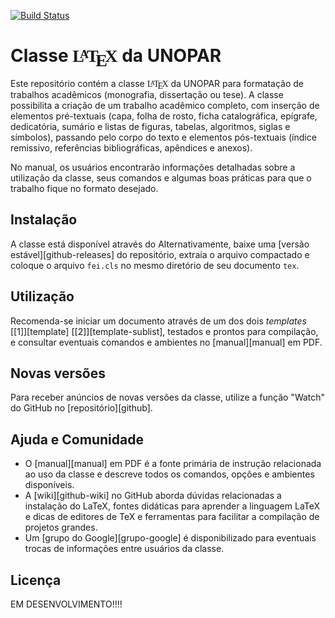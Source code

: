 [![Build Status](https://travis-ci.org/douglasrizzo/Classe-Latex-FEI.svg?branch=master)](https://travis-ci.org/douglasrizzo/Classe-Latex-FEI)

# Classe <span class="texhtml" style="font-family: 'CMU Serif', cmr10, LMRoman10-Regular, 'Nimbus Roman No9 L', 'Times New Roman', Times, serif;">L<span style="text-transform: uppercase; font-size: 70%; margin-left: -0.36em; vertical-align: 0.3em; line-height: 0; margin-right: -0.15em;">a</span>T<span style="text-transform: uppercase; margin-left: -0.1667em; vertical-align: -0.5ex; line-height: 0; margin-right: -0.125em;">e</span>X</span> da UNOPAR

Este repositório contém a classe <span class="texhtml" style="font-family: 'CMU Serif', cmr10, LMRoman10-Regular, 'Nimbus Roman No9 L', 'Times New Roman', Times, serif;">L<span style="text-transform: uppercase; font-size: 70%; margin-left: -0.36em; vertical-align: 0.3em; line-height: 0; margin-right: -0.15em;">a</span>T<span style="text-transform: uppercase; margin-left: -0.1667em; vertical-align: -0.5ex; line-height: 0; margin-right: -0.125em;">e</span>X</span> da UNOPAR para formatação de trabalhos acadêmicos (monografia, dissertação ou tese). A classe possibilita a criação de um trabalho acadêmico completo, com inserção de elementos pré-textuais (capa, folha de rosto, ficha catalográfica, epígrafe, dedicatória, sumário e listas de figuras, tabelas, algoritmos, siglas e símbolos), passando pelo corpo do texto e elementos pós-textuais (índice remissivo, referências bibliográficas, apêndices e anexos).

No manual, os usuários encontrarão informações detalhadas sobre a utilização da classe, seus comandos e algumas boas práticas para que o trabalho fique no formato desejado.

## Instalação
A classe está disponível através do
Alternativamente, baixe uma [versão estável][github-releases] do repositório, extraia o arquivo compactado e coloque o arquivo `fei.cls` no mesmo diretório de seu documento `tex`.

## Utilização
Recomenda-se iniciar um documento através de um dos dois _templates_ [[1]][template] [[2]][template-sublist], testados e prontos para compilação, e consultar eventuais comandos e ambientes no [manual][manual] em PDF.

## Novas versões
Para receber anúncios de novas versões da classe, utilize a função "Watch" do GitHub no [repositório][github].

## Ajuda e Comunidade
* O [manual][manual] em PDF é a fonte primária de instrução relacionada ao uso da classe e descreve todos os comandos, opções e ambientes disponíveis.
* A [wiki][github-wiki] no GitHub aborda dúvidas relacionadas a instalação do LaTeX, fontes didáticas para aprender a linguagem LaTeX e dicas de editores de TeX e ferramentas para facilitar a compilação de projetos grandes.
* Um [grupo do Google][grupo-google] é disponibilizado para eventuais trocas de informações entre usuários da classe.

## Licença



EM DESENVOLVIMENTO!!!!
